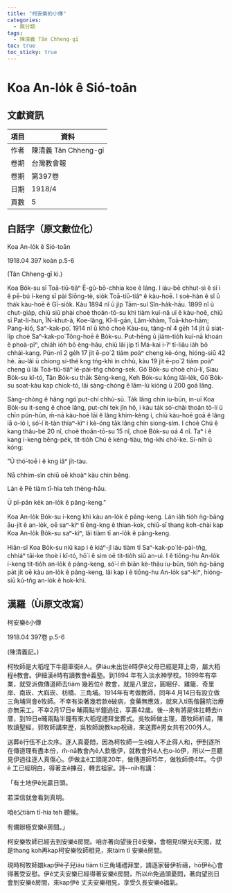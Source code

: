```yaml
---
title: "柯安樂的小傳"
categories:
  - 無分類
tags:
  - 陳清義 Tân Chheng-gī
toc: true
toc_sticky: true
---
```


# Koa An-lo̍k ê Sió-toān

## 文獻資訊

| 項目 | 資料 |
|---|---|
| 作者 | 陳清義 Tân Chheng-gī |
| 卷期 | 台灣教會報 |
| 卷期 | 第397卷 |
| 日期 | 1918/4 |
| 頁數 | 5 |

## 白話字（原文數位化）

Koa An-lo̍k ê Sió-toān

1918.04 397 koàn p.5-6

(Tân Chheng-gī kì.)

Koa Bo̍k-su sī Toā-tiū-tiâⁿ Ē-gû-bō-chhia koe ê lâng. I iáu-bē chhut-sì ê sî i ê pē-bú í-keng sī pài Siōng-tè, sio̍k Toā-tiū-tiâⁿ ê kàu-hoē. I soè-hàn ê sî ū tha̍k kàu-hoē ê Gī-sio̍k. Kàu 1894 nî ū ji̍p Tām-suí Sîn-ha̍k-hāu. 1899 nî ū chut-gia̍p, chiū siū phài choè thoân-tō-su khì tiàm kuí-nā uī ê kàu-hoē, chiū sī Pat-lí-hun, ÎN-khut-á, Koe-lâng, Kî-lí-gān, Lâm-khàm, Toā-kho-hām; Pang-kiô, Saⁿ-kak-po͘. 1914 nî ū khó choè Kàu-su, tâng-nî 4 ge̍h 14 ji̍t ū siat-li̍p choè Saⁿ-kak-po͘ Tông-hoē ê Bo̍k-su. Put-hēng ū jiám-tio̍h kuí-nā khoán ê phoà-pīⁿ, chia̍h io̍h bô èng-hāu, chiū lâi ji̍p tī Má-kai i-īⁿ tī-liâu ia̍h bô chhái-kang. Pún-nî 2 ge̍h 17 ji̍t ē-po͘ 2 tiám poàⁿ cheng kè-óng, hióng-siū 42 hè. āu-lâi ū chiong sí-thé kng tńg-khì in chhù, kàu 19 ji̍t ē-po͘ 2 tiám poàⁿ cheng ū lâi Toā-tiū-tiâⁿ lé-pài-tn̂g chòng-sek. Gô͘ Bo̍k-su choè chú-lí, Siau Bo̍k-su kî-tó, Tân Bo̍k-su tha̍k Sèng-keng, Keh Bo̍k-su kóng lâi-le̍k, Gô͘ Bo̍k-su soat-kàu kap chiok-tó, lâi sàng-chòng ê lâm-lú kiōng ū 200 goā lâng.

Sàng-chòng ê hâng ngó͘ put-chí chhù-sū. Ta̍k lâng chin iu-būn, in-uī Koa Bo̍k-su it-seng ê choè lâng, put-chí tek jîn hô, i kàu ta̍k só͘-chāi thoân tō-lí ū chīn pún-hūn, m̄-nā kàu-hoē lāi ê lâng khim-kèng i, chiū kàu-hoē goā ê lâng iā o-ló i, só͘-í it-tàn thiaⁿ-kìⁿ i kè-óng ta̍k lâng chin siong-sim. I choè Chú ê kang thâu-bé 20 nî, choè thoân-tō-su 15 nî, choè Bo̍k-su oá 4 nî. Taⁿ i ê kang í-keng bêng-pe̍k, tit-tio̍h Chú ê kéng-tiàu, tńg-khì chó͘-ke. Si-ni̍h ū kóng:

"Ū thó͘-toē i ê kng iâⁿ ji̍t-tàu.

Nā chhim-sìn chiū oē khoàⁿ kàu chin bêng.

Lán ê Pē tiàm tī-hia teh thèng-hāu.

Ū pī-pān ke̍k an-lo̍k ê pâng-keng."

Koa An-lo̍k Bo̍k-su í-keng khì kàu an-lo̍k ê pâng-keng. Lán ia̍h tio̍h ǹg-bāng āu-ji̍t ê an-lo̍k, oē saⁿ-kìⁿ tī êng-kng ê thian-kok, chiū-sī thang koh-chài kap Koa An-lo̍k Bo̍k-su saⁿ-kìⁿ, lâi tiàm tī an-lo̍k ê pâng-keng.

Hiān-sî Koa Bo̍k-su niû kap i ê kiáⁿ-jî iáu tiàm tī Saⁿ-kak-po͘ lé-pài-tn̂g, chhiáⁿ tāi-ke thoè i kî-tó, hō͘ i ê sim oē tit-tio̍h siū an-uì. I ê tiōng-hu An-lo̍k í-keng tit-tio̍h an-lo̍k ê pâng-keng, só͘-í m̄ biān kè-thâu iu-būn, tio̍h ǹg-bāng pa̍t ji̍t oē kàu an-lo̍k ê pâng-keng, lâi kap i ê tiōng-hu An-lo̍k saⁿ-kìⁿ, hióng-siū kú-tn̂g an-lo̍k ê hok-khì.

## 漢羅（Ùi原文改寫）

柯安樂ê小傳

1918.04 397卷 p.5-6

(陳清義記。)

柯牧師是大稻埕下牛磨車街ê人。伊iáu未出世ê時伊ê父母已經是拜上帝，屬大稻程ê教會。伊細漢ê時有讀教會ê義塾。到1894 年有入淡水神學校。1899年有卒業，就受派做傳道師去tiàm 幾若位ê 教會，就是八里岔，圓堀仔、雞籠、奇里岸、南崁、大嵙崁、枋橋、三角埔。1914年有考做教師，同年4 月14日有設立做三角埔同會ê牧師。不幸有染著幾若款ê破病，食藥無應效，就來入tī馬偕醫院治療亦無采工。不幸2月17日e 晡兩點半鐘過往，享壽42歲。後--來有將屍体扛轉去in厝，到19日e晡兩點半鐘有來大稻埕禮拜堂葬式。吳牧師做主理，蕭牧師祈禱，陳牧讀聖經，郭牧師講來歷，吳牧師說教kap祝禱，來送葬ê男女共有200外人。

送葬ê行伍不止次序。逐人真憂悶，因為柯牧師一生ê做人不止得人和，伊到逐所在傳道理有盡本份，m̄-nā教會內ê人欽敬伊，就教會外ê人也o-ló伊，所以一旦聽見伊過往逐人真傷心。伊做主ê工頭尾20年，做傳道師15年，做牧師倚4年。今伊ê 工已經明白，得著主ê揀召，轉去祖家。詩--ni̍h有講：

「有土地伊ê光贏日頭。

若深信就會看到真明。

咱ê父tiàm tī-hia teh 聽候。

有備辦極安樂ê房間。」

柯安樂牧師已經去到安樂ê房間。咱亦著向望後日ê安樂，會相見tī榮光ê天國，就是thang koh再kap柯安樂牧師相見，來tàim tī 安樂ê房間。

現時柯牧師娘kap伊ê子兒iáu tiàm tī三角埔禮拜堂，請逐家替伊祈禱，hō͘伊ê心會得著受安慰。伊ê丈夫安樂已經得著安樂ê房間，所以m̄免過頭憂悶，著向望別日會到安樂ê房間，來kap伊ê 丈夫安樂相見，享受久長安樂ê福氣。
